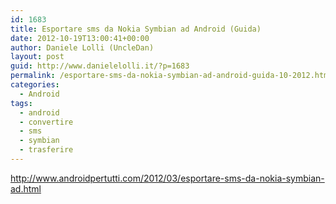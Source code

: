```yaml
---
id: 1683
title: Esportare sms da Nokia Symbian ad Android (Guida)
date: 2012-10-19T13:00:41+00:00
author: Daniele Lolli (UncleDan)
layout: post
guid: http://www.danielelolli.it/?p=1683
permalink: /esportare-sms-da-nokia-symbian-ad-android-guida-10-2012.html
categories:
  - Android
tags:
  - android
  - convertire
  - sms
  - symbian
  - trasferire
---
```

<a title="Esportare sms da Nokia Symbian ad Android (Guida)" href="http://www.androidpertutti.com/2012/03/esportare-sms-da-nokia-symbian-ad.html" target="_blank">http://www.androidpertutti.com/2012/03/esportare-sms-da-nokia-symbian-ad.html</a>
